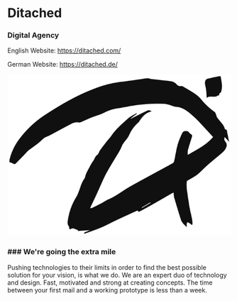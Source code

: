 # Ditached

### Digital Agency

English Website: https://ditached.com/

German Website: https://ditached.de/





![ditached black.png](./ditached%20black.png)



### ### We're going the extra mile

Pushing technologies to their limits in order to find the best possible solution for your vision, is what we do. We are an expert duo of technology and design. Fast, motivated and strong at creating concepts. The time between your first mail and a working prototype is less than a week.
